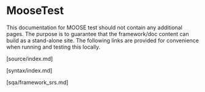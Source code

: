 # MooseTest

This documentation for MOOSE test should not contain any additional pages. The purpose is to
guarantee that the framework/doc content can build as a stand-alone site. The following links
are provided for convenience when running and testing this locally.

[source/index.md]

[syntax/index.md]

[sqa/framework_srs.md]
